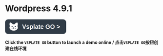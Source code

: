 # Wordpress 4.9.1

<a href="https://www.vsplate.com/?docker-compose=https://github.com/vsplate/dcenvs/wordpress/4.9.1"><img alt="VSPLATE GO" src="https://raw.githubusercontent.com/vsplate/images/master/vsgo_btn.png" width="200px"></a>

**Click the `VSPLATE GO` button to launch a demo online / 点击`VSPLATE GO`按钮创建在线环境**